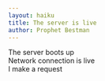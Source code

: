 ```yaml
---
layout: haiku
title: The server is live
author: Prophet Bestman
---
```


The server boots up <br>
Network connection is live <br>
I make a request <br>
